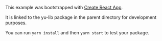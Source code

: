This example was bootstrapped with [Create React App](https://github.com/facebook/create-react-app).

It is linked to the yu-lib package in the parent directory for development purposes.

You can run `yarn install` and then `yarn start` to test your package.
